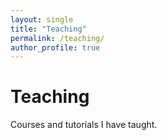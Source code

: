 ```yaml
---
layout: single
title: "Teaching"
permalink: /teaching/
author_profile: true
---
```

# Teaching

Courses and tutorials I have taught.
